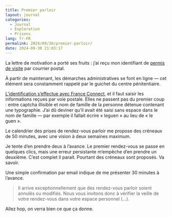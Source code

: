 ```yaml
---
title: Premier parloir
layout: journal
categories:
  - Journal
  - Exploration
  - Prisons
lang: fr-FR
permalink: 2024/09/30/premier-parloir/
date: 2024-09-30 21:03:17
---
```


La lettre de motivation a porté ses fruits : j’ai reçu mon identifiant de [permis de visite](/2024/03/08/permis-de-visite/) par courrier postal.

À partir de maintenant, les démarches administratives se font en ligne — cet élément sera constamment rappelé par le guichet du centre pénitentiaire.

[L’identification s’effectue avec France Connect](https://www.penitentiaire.justice.fr), et il faut saisir les informations reçues par voie postale. Elles ne passent pas du premier coup : entre captcha illisible et nom de famille de la personne détenue contenant une typographie. J’ai dû deviner qu’il avait été saisi sans espace dans le nom de famille — par exemple il fallait écrire « leguen » au lieu de « le guen ».

Le calendrier des prises de rendez-vous parloir me propose des créneaux de 50 minutes, avec une vision à deux semaines maximum.

Je tente d’en prendre deux à l’avance. Le premier rendez-vous se passe en quelques clics, mais une erreur persistante m’empêche d’en prendre un deuxième. C’est complet il parait. Pourtant des créneaux sont proposés. Va savoir.

Une simple confirmation par email indique de me présenter 30 minutes à l’avance.

> Il arrive exceptionnellement que des rendez-vous parloir soient annulés ou modifiés. Nous vous invitons donc à vérifier la veille de votre rendez-vous dans votre espace personnel (…).

Allez hop, on verra bien ce que ça donne.